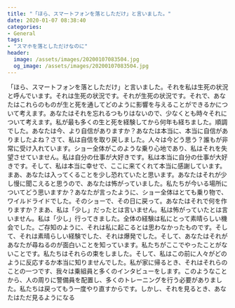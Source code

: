 ```yaml
---
title: "「ほら、スマートフォンを落としただけ」と言いました。"
date: 2020-01-07 08:38:40
categories:
- General
tags:
- "スマホを落としただけなのに"
header:
  image: /assets/images/20200107083504.jpg
  og_image: /assets/images/20200107083504.jpg
---
```


「ほら、スマートフォンを落としただけ」と言いました。それを私は生死の状況と呼んでいます。それは生死の状況です。それが生死の状況です。それで、あなたはこれらのものが生と死を通してどのように影響を与えることができるかについて考えます。あなたはそれを忘れるつもりはないので、少なくとも時々それについて考えます。私が最も多くの生と死を経験してから何年も経ちました。順調でした。あなたは今、より自信がありますか？あなたは本当に、本当に自信がありましたよね？さて、私は自信を取り戻しました。人々は今どう思う？誰もが非常に受け入れています。ショー全体がこのような乗り心地であり、私はそれを失望させていません。私は自分の仕事が大好きです。私は本当に自分の仕事が大好きです。そして、私は本当に幸せで、ここに来てくれて本当に感謝しています。まあ、あなたは入ってくることを少し恐れていたと思います。あなたはそれが少し慢に聞こえると思うので、あなたは怖がっていました。私たちが今いる場所についてどう思いますか？あなたが言ったように、ショー全体はとても乗り物で、ワイルドライドでした。そのショーで、その日に戻って。あなたはそれで何を作りますか？まあ、私は「少し」だったとは言いません。私は怖がっていたとは言いません。私は「少し」行ってきました。全体の経験は私にとって素晴らしい機会でした。ご存知のように、それは私に起こるとは思わなかったものです。そして、それは素晴らしい経験でした、それは爆発でした。そして、あなたはそれがあなたが尋ねるのが面白いことを知っています。私たちがここでやったことがないことです。私たちはそれらの束をしました。そして、私はこの前に人々がどのように反応するか本当に知りませんでした。私が家に帰るとき、それはそれらのことの一つです、我々は乗組員と多くのインタビューをします。このようなことから、人の周りに警備員を配置し、多くのトレーニングを行う必要がありました。私たちは戻ってもう一度やり直すからです。しかし、それを見るとき、あなたはただ見るようになる
